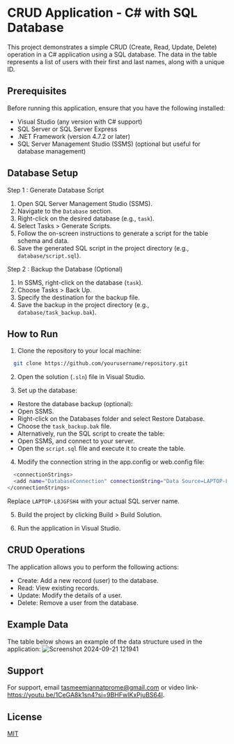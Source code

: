 
# CRUD Application - C# with SQL Database

This project demonstrates a simple CRUD (Create, Read, Update, Delete) operation in a C# application using a SQL database. The data in the table represents a list of users with their first and last names, along with a unique ID.



## Prerequisites

Before running this application, ensure that you have the following installed:


- Visual Studio (any version with C# support)
- SQL Server or SQL Server Express
- .NET Framework (version 4.7.2 or later)
- SQL Server Management Studio (SSMS) (optional but useful for database management)

## Database Setup
Step 1 : Generate Database Script
1. Open SQL Server Management Studio (SSMS).
2. Navigate to the `Database` section.
3. Right-click on the desired database (e.g., `task`).
4. Select Tasks > Generate Scripts.
5. Follow the on-screen instructions to generate a script for the table schema and data.
6. Save the generated SQL script in the project directory (e.g., `database/script.sql`).

Step 2 : Backup the Database (Optional)
1. In SSMS, right-click on the database (`task`).
2. Choose Tasks > Back Up.
3. Specify the destination for the backup file.
4. Save the backup in the project directory (e.g., `database/task_backup.bak`).

## How to Run

1. Clone the repository to your local machine:

```bash
  git clone https://github.com/yourusername/repository.git

```
2. Open the solution (`.sln`) file in Visual Studio.

3. Set up the database:

- Restore the database backup (optional):
- Open SSMS.
- Right-click on the Databases folder and select Restore Database.
- Choose the `task_backup.bak` file.
- Alternatively, run the SQL script to create the table:
- Open SSMS, and connect to your server.
- Open the `script.sql` file and execute it to create the table.

4. Modify the connection string in the app.config or web.config file:
```bash
  <connectionStrings>
  <add name="DatabaseConnection" connectionString="Data Source=LAPTOP-L8JGFSH4;Initial Catalog=MTPEOJECT;Integrated Security=True;TrustServerCertificate=True;" providerName="System.Data.SqlClient"/>
</connectionStrings>

```
Replace `LAPTOP-L8JGFSH4` with your actual SQL server name.

5. Build the project by clicking Build > Build Solution.

6. Run the application in Visual Studio.

## CRUD Operations
The application allows you to perform the following actions:

- Create: Add a new record (user) to the database.
- Read: View existing records.
- Update: Modify the details of a user.
- Delete: Remove a user from the database.

## Example Data

The table below shows an example of the data structure used in the application:
![Screenshot 2024-09-21 121941](https://github.com/user-attachments/assets/16e9578f-0bd3-418e-9d2a-1b0f299a9294)

## Support

For support, email tasmeemjannatprome@gmail.com or video link- https://youtu.be/1CeGA8k1sn4?si=9BHFwIKxPjuBS64I.


## License

[MIT](https://choosealicense.com/licenses/mit/)

